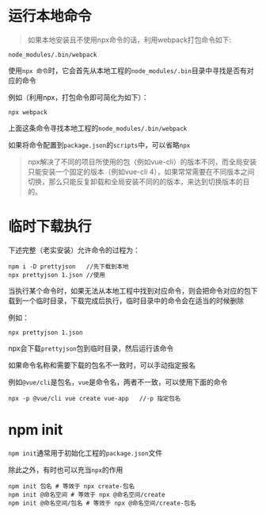 # 运行本地命令

> 如果本地安装且不使用npx命令的话，利用webpack打包命令如下:

```shell
node_modules/.bin/webpack
```

使用`npx 命令`时，它会首先从本地工程的`node_modules/.bin`目录中寻找是否有对应的命令

例如（利用npx，打包命令即可简化为如下）：

```shell
npx webpack
```

上面这条命令寻找本地工程的`node_modules/.bin/webpack`

如果将命令配置到`package.json`的`scripts`中，可以省略`npx`

> npx解决了不同的项目所使用的包（例如vue-cli）的版本不同，而全局安装只能安装一个固定的版本（例如vue-cli 4），如果常常需要在不同版本之间切换，那么只能反复卸载和全局安装不同的的版本，来达到切换版本的目的。

# 临时下载执行

下述完整（老实安装）允许命令的过程为：

```shell
npm i -D prettyjson   //先下载到本地
npx prettyjson 1.json //使用
```

当执行某个命令时，如果无法从本地工程中找到对应命令，则会把命令对应的包下载到一个临时目录，下载完成后执行，临时目录中的命令会在适当的时候删除

例如：

```shell
npx prettyjson 1.json
```

npx会下载`prettyjson`包到临时目录，然后运行该命令

如果命令名称和需要下载的包名不一致时，可以手动指定报名

例如`@vue/cli`是包名，`vue`是命令名，两者不一致，可以使用下面的命令

```shell
npx -p @vue/cli vue create vue-app   //-p 指定包名
```

# npm init

`npm init`通常用于初始化工程的`package.json`文件

除此之外，有时也可以充当`npx`的作用

```shell
npm init 包名 # 等效于 npx create-包名    
npm init @命名空间 # 等效于 npx @命名空间/create
npm init @命名空间/包名 # 等效于 npx @命名空间/create-包名
```

